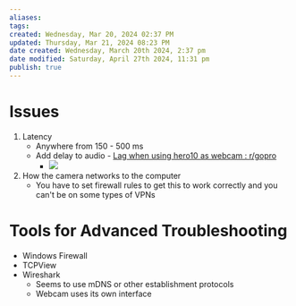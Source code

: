 ```yaml
---
aliases: 
tags: 
created: Wednesday, Mar 20, 2024 02:37 PM
updated: Thursday, Mar 21, 2024 08:23 PM
date created: Wednesday, March 20th 2024, 2:37 pm
date modified: Saturday, April 27th 2024, 11:31 pm
publish: true
---
```

 
# Issues
1. Latency
	- Anywhere from 150 - 500 ms
	- Add delay to audio - [Lag when using hero10 as webcam : r/gopro](https://www.reddit.com/r/gopro/comments/rxqc8j/lag_when_using_hero10_as_webcam/) 
		- ![](_attachments/IMG-20240428134807354.png)
1. How the camera networks to the computer
	- You have to set firewall rules to get this to work correctly and you can't be on some types of VPNs
# Tools for Advanced Troubleshooting
- Windows Firewall
- TCPView
- Wireshark
	- Seems to use mDNS or other establishment protocols
	- Webcam uses its own interface 